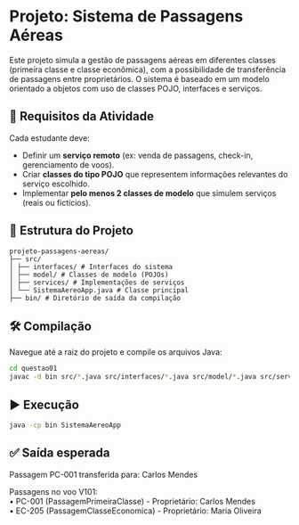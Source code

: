 # Projeto: Sistema de Passagens Aéreas

Este projeto simula a gestão de passagens aéreas em diferentes classes (primeira classe e classe econômica), com a possibilidade de transferência de passagens entre proprietários. O sistema é baseado em um modelo orientado a objetos com uso de classes POJO, interfaces e serviços.

## 📌 Requisitos da Atividade

Cada estudante deve:
- Definir um **serviço remoto** (ex: venda de passagens, check-in, gerenciamento de voos).
- Criar **classes do tipo POJO** que representem informações relevantes do serviço escolhido.
- Implementar **pelo menos 2 classes de modelo** que simulem serviços (reais ou fictícios).

## 📁 Estrutura do Projeto

    projeto-passagens-aereas/
    ├── src/
    │ ├── interfaces/ # Interfaces do sistema
    │ ├── model/ # Classes de modelo (POJOs)
    │ ├── services/ # Implementações de serviços
    │ └── SistemaAereoApp.java # Classe principal
    ├── bin/ # Diretório de saída da compilação


## 🛠️ Compilação

Navegue até a raiz do projeto e compile os arquivos Java:

```bash
cd questao01
javac -d bin src/*.java src/interfaces/*.java src/model/*.java src/services/*.java
```

## ▶️ Execução

```bash
java -cp bin SistemaAereoApp
```

## ✅ Saída esperada

Passagem PC-001 transferida para: Carlos Mendes

Passagens no voo V101:  
• PC-001 (PassagemPrimeiraClasse) - Proprietário: Carlos Mendes  
• EC-205 (PassagemClasseEconomica) - Proprietário: Maria Oliveira  
